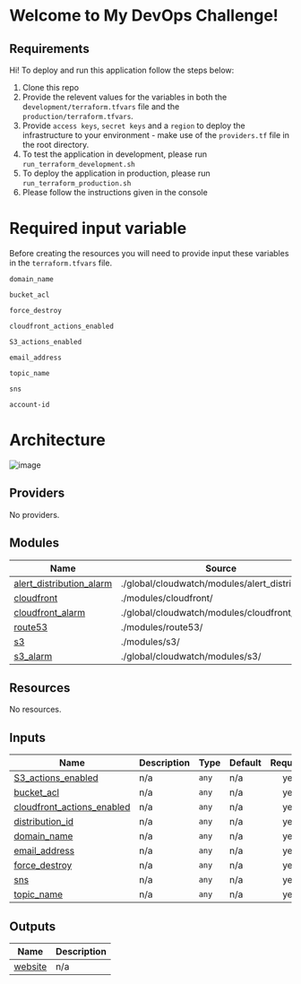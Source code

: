 

# Welcome to My DevOps Challenge!
## Requirements

Hi! 
To deploy and run this application  follow the steps below:

 1.  Clone this repo
 2. Provide the relevent values for the variables in both the d`evelopment/terraform.tfvars` file and the `production/terraform.tfvars`. 
 3. Provide `access keys`, `secret keys` and a `region` to deploy the infrastructure to your environment -  make use of the `providers.tf` file in the root directory.
 4.  To test the application in development, please run `run_terraform_development.sh`
 5. To deploy the application in production, please run `run_terraform_production.sh`
 6. Please follow the instructions given in the console
 

# Required input variable
Before creating the resources you will need to provide input these variables in the `terraform.tfvars` file.

    domain_name
    
    bucket_acl
    
    force_destroy
    
    cloudfront_actions_enabled
    
    S3_actions_enabled
     
    email_address
    
    topic_name
    
    sns
    
    account-id
  # Architecture 
![image](https://user-images.githubusercontent.com/37669567/143487020-4b959b9d-c6f6-4e37-bbf3-2863f20cc3df.png)



## Providers

No providers.

## Modules

| Name | Source | Version |
|------|--------|---------|
| <a name="module_alert_distribution_alarm"></a> [alert\_distribution\_alarm](#module\_alert\_distribution\_alarm) | ./global/cloudwatch/modules/alert_distribution/ | n/a |
| <a name="module_cloudfront"></a> [cloudfront](#module\_cloudfront) | ./modules/cloudfront/ | n/a |
| <a name="module_cloudfront_alarm"></a> [cloudfront\_alarm](#module\_cloudfront\_alarm) | ./global/cloudwatch/modules/cloudfront/ | n/a |
| <a name="module_route53"></a> [route53](#module\_route53) | ./modules/route53/ | n/a |
| <a name="module_s3"></a> [s3](#module\_s3) | ./modules/s3/ | n/a |
| <a name="module_s3_alarm"></a> [s3\_alarm](#module\_s3\_alarm) | ./global/cloudwatch/modules/s3/ | n/a |

## Resources

No resources.

## Inputs

| Name | Description | Type | Default | Required |
|------|-------------|------|---------|:--------:|
| <a name="input_S3_actions_enabled"></a> [S3\_actions\_enabled](#input\_S3\_actions\_enabled) | n/a | `any` | n/a | yes |
| <a name="input_bucket_acl"></a> [bucket\_acl](#input\_bucket\_acl) | n/a | `any` | n/a | yes |
| <a name="input_cloudfront_actions_enabled"></a> [cloudfront\_actions\_enabled](#input\_cloudfront\_actions\_enabled) | n/a | `any` | n/a | yes |
| <a name="input_distribution_id"></a> [distribution\_id](#input\_distribution\_id) | n/a | `any` | n/a | yes |
| <a name="input_domain_name"></a> [domain\_name](#input\_domain\_name) | n/a | `any` | n/a | yes |
| <a name="input_email_address"></a> [email\_address](#input\_email\_address) | n/a | `any` | n/a | yes |
| <a name="input_force_destroy"></a> [force\_destroy](#input\_force\_destroy) | n/a | `any` | n/a | yes |
| <a name="input_sns"></a> [sns](#input\_sns) | n/a | `any` | n/a | yes |
| <a name="input_topic_name"></a> [topic\_name](#input\_topic\_name) | n/a | `any` | n/a | yes |

## Outputs

| Name | Description |
|------|-------------|
| <a name="output_website"></a> [website](#output\_website) | n/a |
